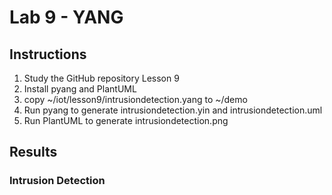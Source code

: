 # Lab 9 - YANG

## Instructions

1. Study the GitHub repository Lesson 9
2. Install pyang and PlantUML
3. copy ~/iot/lesson9/intrusiondetection.yang to ~/demo
4. Run pyang to generate intrusiondetection.yin and intrusiondetection.uml
5. Run PlantUML to generate intrusiondetection.png

## Results

### Intrusion Detection

